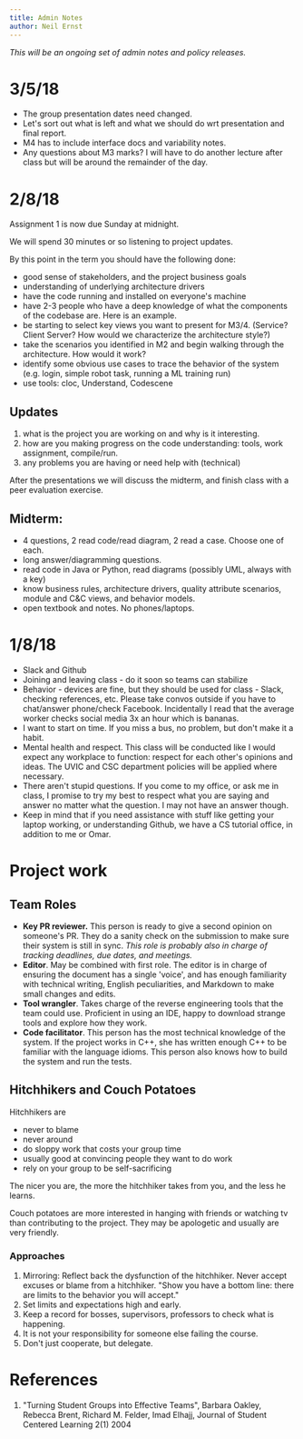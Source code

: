 ```yaml
---
title: Admin Notes
author: Neil Ernst
---
```


*This will be an ongoing set of admin notes and policy releases.*

# 3/5/18
- The group presentation dates need changed.
- Let's sort out what is left and what we should do wrt presentation and final report.
- M4 has to include interface docs and variability notes.
- Any questions about M3 marks? I will have to do another lecture after class but will be around the remainder of the day.

# 2/8/18

Assignment 1 is now due Sunday at midnight.

We will spend 30 minutes or so listening to project updates.

By this point in the term you should have the following done:

- good sense of stakeholders, and the project business goals
- understanding of underlying architecture drivers
- have the code running and installed on everyone's machine
- have 2-3 people who have a deep knowledge of what the components of the codebase are. Here is an example.
- be starting to select key views you want to present for M3/4. (Service? Client Server? How would we characterize the architecture style?)
- take the scenarios you identified in M2 and begin walking through the architecture. How would it work? 
- identify some obvious use cases to trace the behavior of the system (e.g. login, simple robot task, running a ML training run)
- use tools: cloc, Understand, Codescene

## Updates
1. what is the project you are working on and why is it interesting.
2. how are you making progress on the code understanding: tools, work assignment, compile/run. 
3. any problems you are having or need help with (technical)

After the presentations we will discuss the midterm, and finish class with a peer evaluation exercise.

## Midterm:
- 4 questions, 2 read code/read diagram, 2 read a case. Choose one of each.
- long answer/diagramming questions.
- read code in Java or Python, read diagrams (possibly UML, always with a key)
- know business rules, architecture drivers, quality attribute scenarios, module and C&C views, and behavior models.
- open textbook and notes. No phones/laptops.

# 1/8/18
- Slack and Github
- Joining and leaving class - do it soon so teams can stabilize
- Behavior - devices are fine, but they should be used for class - Slack, checking references, etc. Please take convos outside if you have to chat/answer phone/check Facebook. Incidentally I read that the average worker checks social media 3x an hour which is bananas. 
- I want to start on time. If you miss a bus, no problem, but don't make it a habit.
- Mental health and respect. This class will be conducted like I would expect any workplace to function: respect for each other's opinions and ideas. The UVIC and CSC department policies will be applied where necessary.
- There aren't stupid questions. If you come to my office, or ask me in class, I promise to try my best to respect what you are saying and answer no matter what the question. I may not have an answer though.
- Keep in mind that if you need assistance with stuff like getting your laptop working, or understanding Github, we have a CS tutorial office, in addition to me or Omar.

# Project work

## Team Roles

- **Key PR reviewer.** This person is ready to give a second opinion on someone's PR. They do a sanity check on the submission to make sure their system is still in sync. *This role is probably also in charge of tracking deadlines, due dates, and meetings.*
- **Editor**. May be combined with first role. The editor is in charge of ensuring the document has a single 'voice', and has enough familiarity with technical writing, English peculiarities, and Markdown to make small changes and edits.
- **Tool wrangler**. Takes charge of the reverse engineering tools that the team could use. Proficient in using an IDE, happy to download strange tools and explore how they work.
- **Code facilitator**. This person has the most technical knowledge of the system. If the project works in C++, she has written enough C++ to be familiar with the language idioms. This person also knows how to build the system and run the tests. 

## Hitchhikers and Couch Potatoes

Hitchhikers are 

* never to blame
* never around
* do sloppy work that costs your group time
* usually good at convincing people they want to do work
* rely on your group to be self-sacrificing

The nicer you are, the more the hitchhiker takes from you, and the less he learns.

Couch potatoes are more interested in hanging with friends or watching tv than contributing to the project. They may be apologetic and usually are very friendly.

### Approaches
1. Mirroring: Reflect back the dysfunction of the hitchhiker. Never accept excuses or blame from a hitchhiker. "Show you have a bottom line: there are limits to the behavior you will accept."
2. Set limits and expectations high and early.
3. Keep a record for bosses, supervisors, professors to check what is happening. 
4. It is not your responsibility for someone else failing the course.
5. Don't just cooperate, but delegate. 

# References
1. "Turning Student Groups into Effective Teams", Barbara Oakley, Rebecca Brent, Richard M. Felder, Imad Elhajj, Journal of Student Centered Learning 2(1) 2004

